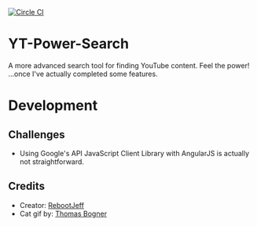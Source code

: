 [![Circle CI](https://circleci.com/gh/RebootJeff/yt-power-search.svg?style=svg)](https://circleci.com/gh/RebootJeff/yt-power-search)

# YT-Power-Search
A more advanced search tool for finding YouTube content. Feel the power! ...once I've actually completed some features.

# Development

## Challenges

- Using Google's API JavaScript Client Library with AngularJS is actually not straightforward.

## Credits
- Creator: [RebootJeff](https://twitter.com/RebootJeff)
- Cat gif by: [Thomas Bogner](https://dribbble.com/shots/1168363-calming-cat-GIF)
